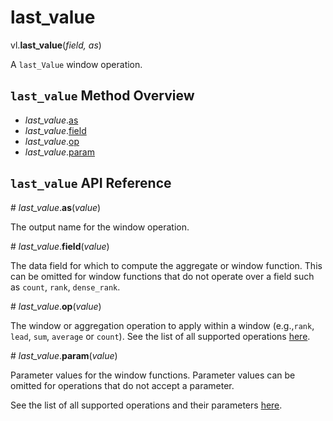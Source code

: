 # last_value

vl.<b>last_value</b>(<em>field, as</em>)

A <code>last_Value</code> window operation.

## <code>last_value</code> Method Overview

* <em>last_value</em>.<a href="#as">as</a>
* <em>last_value</em>.<a href="#field">field</a>
* <em>last_value</em>.<a href="#op">op</a>
* <em>last_value</em>.<a href="#param">param</a>

## <code>last_value</code> API Reference

<a name="as">#</a>
<em>last_value</em>.<b>as</b>(<em>value</em>)

The output name for the window operation.

<a name="field">#</a>
<em>last_value</em>.<b>field</b>(<em>value</em>)

The data field for which to compute the aggregate or window function. This can be omitted for window functions that do not operate over a field such as `count`, `rank`, `dense_rank`.

<a name="op">#</a>
<em>last_value</em>.<b>op</b>(<em>value</em>)

The window or aggregation operation to apply within a window (e.g.,`rank`, `lead`, `sum`, `average` or `count`). See the list of all supported operations [here](https://vega.github.io/vega-lite/docs/window.html#ops).

<a name="param">#</a>
<em>last_value</em>.<b>param</b>(<em>value</em>)

Parameter values for the window functions. Parameter values can be omitted for operations that do not accept a parameter.

See the list of all supported operations and their parameters [here](https://vega.github.io/vega-lite/docs/transforms/window.html).


